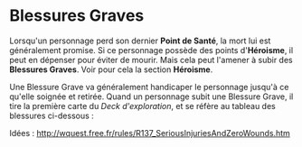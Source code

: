 # Blessures Graves

Lorsqu'un personnage perd son dernier **Point de Santé**, la mort lui est généralement promise. Si ce personnage possède des points d'**Héroisme**, il peut en dépenser pour éviter de mourir. Mais cela peut l'amener à subir des **Blessures Graves**. Voir pour cela la section **Héroisme**.

Une Blessure Grave va généralement handicaper le personnage jusqu'à ce qu'elle soignée et retirée. Quand un personnage subit une Blessure Grave, il tire la première carte du _Deck d'exploration_, et se réfère au tableau des blessures ci-dessous :

Idées : http://wquest.free.fr/rules/R137_SeriousInjuriesAndZeroWounds.htm
